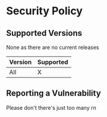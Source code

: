 # Security Policy

## Supported Versions

None as there are no current releases

| Version | Supported          |
| ------- | ------------------ |
| All   | X|

## Reporting a Vulnerability

Please don't there's just too many rn
